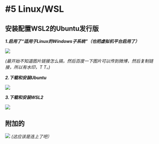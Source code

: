 # #5 Linux/WSL



## 安装配置WSL2的Ubuntu发行版



***1.启用了“适用于Linux的Windows子系统”（也把虚拟机平台启用了）***

![](https://wx4.sinaimg.cn/mw690/006d1MnPly1gjln1fr1tgj30ny0m640d.jpg)

*(最开始不知道图片链接怎么搞，然后百度一下图片可以传到微博，然后复制链接，所以有水印，T T。)*

***2.下载和安装Ubuntu***

![](https://wx4.sinaimg.cn/mw690/006d1MnPly1gjln1ip9zfj311z0u0aea.jpg)

***3.下载和安装WSL2***

![](https://wx1.sinaimg.cn/mw690/006d1MnPly1gjln1d8vynj30ri0le75c.jpg)

## 附加的
![](https://wx3.sinaimg.cn/mw690/006d1MnPly1gjlp3tgzp7j30f904zgll.jpg)
*(这应该是连上了吧）*






 















